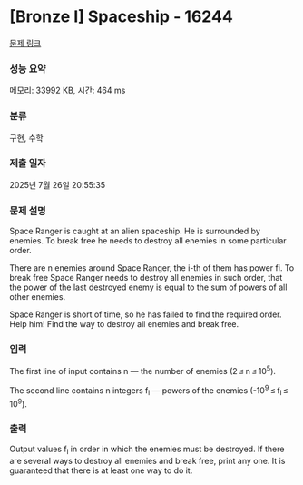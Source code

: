 # [Bronze I] Spaceship - 16244 

[문제 링크](https://www.acmicpc.net/problem/16244) 

### 성능 요약

메모리: 33992 KB, 시간: 464 ms

### 분류

구현, 수학

### 제출 일자

2025년 7월 26일 20:55:35

### 문제 설명

<p>Space Ranger is caught at an alien spaceship. He is surrounded by enemies. To break free he needs to destroy all enemies in some particular order.</p>

<p>There are n enemies around Space Ranger, the i-th of them has power fi. To break free Space Ranger needs to destroy all enemies in such order, that the power of the last destroyed enemy is equal to the sum of powers of all other enemies.</p>

<p>Space Ranger is short of time, so he has failed to find the required order. Help him! Find the way to destroy all enemies and break free.</p>

### 입력 

 <p>The first line of input contains n — the number of enemies (2 ≤ n ≤ 10<sup>5</sup>).</p>

<p>The second line contains n integers f<sub>i</sub> — powers of the enemies (-10<sup>9</sup> ≤ f<sub>i</sub> ≤ 10<sup>9</sup>).</p>

### 출력 

 <p>Output values f<sub>i</sub> in order in which the enemies must be destroyed. If there are several ways to destroy all enemies and break free, print any one. It is guaranteed that there is at least one way to do it.</p>

